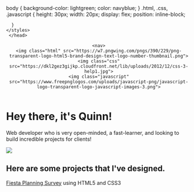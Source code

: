 <head>
      <styles>
      body {
     background-color: lightgreen;
     color: navyblue;
     }
      .html, .css, .javascript {
      height: 30px;
      width: 20px;
      display: flex;
      position: inline-block;

      }
    </styles>
     </head>
  <body>
  <header>
   
    <nav>
    <img class="html" src="https://w7.pngwing.com/pngs/390/229/png-transparent-logo-html5-brand-design-text-logo-number-thumbnail.png">
    <img class="css" src="https://dkl2gez3gijkp.cloudfront.net/lib/uploads/2012/12/css-3-help1.jpg">
    <img class="javascript" src="https://www.freepnglogos.com/uploads/javascript-png/javascript-logo-transparent-logo-javascript-images-3.png">
    
  </nav>
  </header>
  <main>
    <h1>Hey there, it's Quinn!</h1>
      <p>Web developer who is very open-minded, a fast-learner, and looking to build incredible projects for clients!</p>
    <img src="https://sdk.bitmoji.com/render/panel/20054902-102690400939_1-s5-v1.png?transparent=1&palette=1&scale=2">
    <h2>Here are some projects that I've designed.</h2>
    <p><a class="fiesta survey" href="">Fiesta Planning Survey</a> using HTML5 and CSS3</p>
   
   

  </main>
  
  </body>

